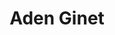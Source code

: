 ---
pid: PT87
title: Aden Ginet
location_transcription: Here
zipcode: 
outside_phl: 
neighborhood: 
age: '4'
age_range: "<6"
instagram: 
image_file_name: PT_87.jpg
proposal_transcription: 
topic: Unknown
topic_summary: '0'
type: Other No Form
keywords_other: 
credit: 
image_labels: 
twitter: 
facebook: 
permalink: "/monuments/pt87/"
layout: item-page
---